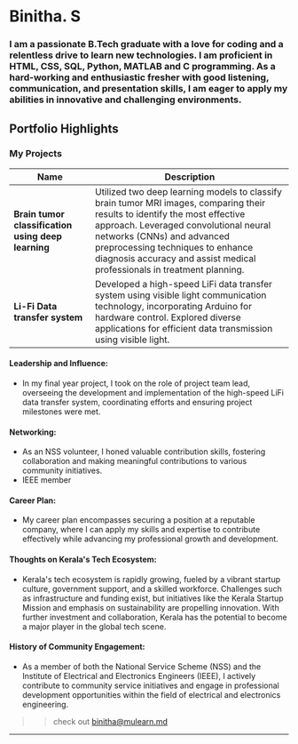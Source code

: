 # Binitha. S

### I am a passionate B.Tech graduate with a love for coding and a relentless drive to learn new technologies. I am proficient in HTML, CSS, SQL, Python, MATLAB and C programming. As a hard-working and enthusiastic fresher with good listening, communication, and presentation skills, I am eager to apply my abilities in innovative and challenging environments. 

## Portfolio Highlights

### My Projects

| Name                | Description                                                               | 
|---------------------|---------------------------------------------------------------------------|
| **Brain tumor classification using deep learning**  | Utilized two deep learning models to classify brain tumor MRI images, comparing their results to identify the most effective approach. Leveraged convolutional neural networks (CNNs) and advanced preprocessing techniques to enhance diagnosis accuracy and assist medical professionals in treatment planning. |
| **Li-Fi Data transfer system**  | Developed a high-speed LiFi data transfer system using visible light communication technology, incorporating Arduino for hardware control. Explored diverse applications for efficient data transmission using visible light.  |

#### Leadership and Influence:

- In my final year project, I took on the role of project team lead, overseeing the development and implementation of the high-speed LiFi data transfer system, coordinating efforts and ensuring project milestones were met.

#### Networking:

- As an NSS volunteer, I honed valuable contribution skills, fostering collaboration and making meaningful contributions to various community initiatives.
- IEEE member
  
#### Career Plan:

- My career plan encompasses securing a position at a reputable company, where I can apply my skills and expertise to contribute effectively while advancing my professional growth and development.

#### Thoughts on Kerala's Tech Ecosystem:

- Kerala's tech ecosystem is rapidly growing, fueled by a vibrant startup culture, government support, and a skilled workforce. Challenges such as infrastructure and funding exist, but initiatives like the Kerala Startup Mission and emphasis on sustainability are propelling innovation. With further investment and collaboration, Kerala has the potential to become a major player in the global tech scene.

#### History of Community Engagement:

-  As a member of both the National Service Scheme (NSS) and the Institute of Electrical and Electronics Engineers (IEEE), I actively contribute to community service initiatives and engage in professional development opportunities within the field of electrical and electronics engineering.


>> check out [binitha@mulearn.md](./profiles/binitha@mulearn.md) 

---
